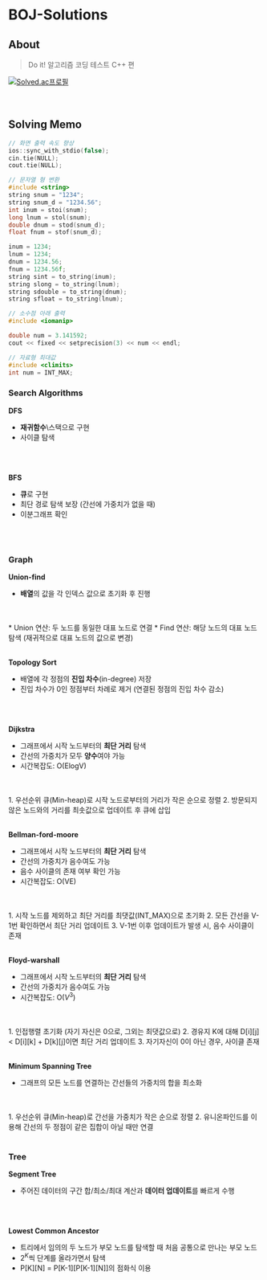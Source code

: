 # BOJ-Solutions
## About
> Do it! 알고리즘 코딩 테스트 C++ 편

[![Solved.ac프로필](http://mazassumnida.wtf/api/v2/generate_badge?boj=04smailing)](https://solved.ac/04smailing)  
<br>
<br>

## Solving Memo
```cpp
// 화면 출력 속도 향상
ios::sync_with_stdio(false);
cin.tie(NULL);
cout.tie(NULL);
```

```cpp
// 문자열 형 변환
#include <string>
string snum = "1234";
string snum_d = "1234.56";
int inum = stoi(snum);
long lnum = stol(snum);
double dnum = stod(snum_d);
float fnum = stof(snum_d);

inum = 1234;
lnum = 1234;
dnum = 1234.56;
fnum = 1234.56f;
string sint = to_string(inum);
string slong = to_string(lnum);
string sdouble = to_string(dnum);
string sfloat = to_string(lnum);
```

```cpp
// 소수점 아래 출력
#include <iomanip>

double num = 3.141592;
cout << fixed << setprecision(3) << num << endl;
```

```cpp
// 자료형 최대값
#include <climits>
int num = INT_MAX;
```

### Search Algorithms
**DFS**
* **재귀함수**\스택으로 구현
* 사이클 탐색
<br>
<br>

**BFS**
* **큐**로 구현
* 최단 경로 탐색 보장 (간선에 가중치가 없을 때)
* 이분그래프 확인
<br>
<br>

### Graph
**Union-find**
* **배열**의 값을 각 인덱스 값으로 초기화 후 진행
<br>
<br>
* Union 연산: 두 노드를 동일한 대표 노드로 연결
* Find 연산: 해당 노드의 대표 노드 탐색 (재귀적으로 대표 노드의 값으로 변경)
<br>
<br>

**Topology Sort**
* 배열에 각 정점의 **진입 차수**(in-degree) 저장
* 진입 차수가 0인 정점부터 차례로 제거 (연결된 정점의 진입 차수 감소)
<br>
<br>

**Dijkstra**
* 그래프에서 시작 노드부터의 **최단 거리** 탐색
* 간선의 가중치가 모두 **양수**여야 가능
* 시간복잡도: O(ElogV)
<br>
<br>
1. 우선순위 큐(Min-heap)로 시작 노드로부터의 거리가 작은 순으로 정렬
2. 방문되지 않은 노드와의 거리를 최솟값으로 업데이트 후 큐에 삽입
<br>
<br>

**Bellman-ford-moore**
* 그래프에서 시작 노드부터의 **최단 거리** 탐색
* 간선의 가중치가 음수여도 가능
* 음수 사이클의 존재 여부 확인 가능
* 시간복잡도: O(VE)
<br>
<br>
1. 시작 노드를 제외하고 최단 거리를 최댓값(INT_MAX)으로 초기화
2. 모든 간선을 V-1번 확인하면서 최단 거리 업데이트
3. V-1번 이후 업데이트가 발생 시, 음수 사이클이 존재
<br>
<br>

**Floyd-warshall**
* 그래프에서 시작 노드부터의 **최단 거리** 탐색
* 간선의 가중치가 음수여도 가능
* 시간복잡도: O($V^3$)
<br>
<br>
1. 인접행렬 초기화 (자기 자신은 0으로, 그외는 최댓값으로)
2. 경유지 K에 대해 D[i][j] < D[i][k] + D[k][j]이면 최단 거리 업데이트
3. 자기자신이 0이 아닌 경우, 사이클 존재
<br>
<br>

**Minimum Spanning Tree**
* 그래프의 모든 노드를 연결하는 간선들의 가중치의 합을 최소화
<br>
<br>
1. 우선순위 큐(Min-heap)로 간선을 가중치가 작은 순으로 정렬
2. 유니온파인드를 이용해 간선의 두 정점이 같은 집합이 아닐 때만 연결
<br>
<br>

### Tree
**Segment Tree**
* 주어진 데이터의 구간 합/최소/최대 계산과 **데이터 업데이트**를 빠르게 수행
<br>
<br>

**Lowest Common Ancestor**
* 트리에서 임의의 두 노드가 부모 노드를 탐색할 때 처음 공통으로 만나는 부모 노드
* $2^K$씩 단계를 올라가면서 탐색
* P[K][N] = P[K-1][P[K-1][N]]의 점화식 이용  
<br>
<br>
